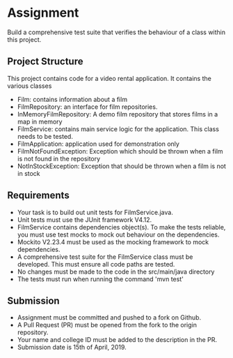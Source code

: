 # Assignment
Build a comprehensive test suite that verifies the behaviour of a class within this project.

## Project Structure
This project contains code for a video rental application. It contains the various classes
* Film: contains information about a film
* FilmRepository: an interface for film repositories.
* InMemoryFilmRepository: A demo film repository that stores films in a map in memory
* FilmService: contains main service logic for the application. This class needs to be tested.
* FilmApplication: application used for demonstration only
* FilmNotFoundException: Exception which should be thrown when a film is not found in the repository
* NotInStockException: Exception that should be thrown when a film is not in stock

## Requirements
* Your task is to build out unit tests for FilmService.java.
* Unit tests must use the JUnit framework V4.12.
* FilmService contains dependencies object(s). To make the tests reliable, you must use test mocks to mock out behaviour on the dependencies. 
* Mockito V2.23.4 must be used as the mocking framework to mock dependencies.
* A comprehensive test suite for the FilmService class must be developed. This must ensure all code paths are tested.
* No changes must be made to the code in the src/main/java directory
* The tests must run when running the command 'mvn test'

## Submission
* Assignment must be committed and pushed to a fork on Github.
* A Pull Request (PR) must be opened from the fork to the origin repository.
* Your name and college ID must be added to the description in the PR.
* Submission date is 15th of April, 2019.
 
